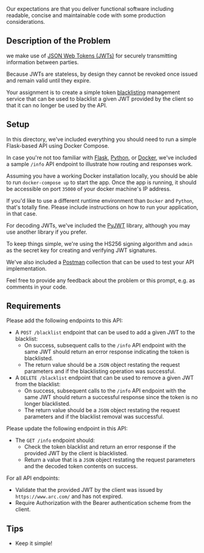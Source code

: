 

Our expectations are that you deliver functional software including readable, concise and maintainable code with some production considerations.

## Description of the Problem

we make use of [JSON Web Tokens (JWTs)](https://jwt.io/introduction) for securely transmitting information between parties.

Because JWTs are stateless, by design they cannot be revoked once issued and remain valid until they expire.

Your assignment is to create a simple token [blacklisting](https://en.wikipedia.org/wiki/Blacklist_(computing)) management service that can be used to blacklist a given JWT provided by the client so that it can no longer be used by the API.

## Setup

In this directory, we've included everything you should need to run a simple Flask-based API using Docker Compose.

In case you're not too familiar with [Flask](https://flask.palletsprojects.com/en/3.0.x/), [Python](https://www.python.org/), or [Docker](https://www.docker.com/), we've included a sample `/info` API endpoint to illustrate how routing and responses work.

Assuming you have a working Docker installation locally, you should be able to run `docker-compose up` to start the app. Once the app is running, it should be accessible on port `35000` of your docker machine's IP address.

If you'd like to use a different runtime environment than `Docker` and `Python`, that's totally fine.
Please include instructions on how to run your application, in that case.

For decoding JWTs, we've included the [PyJWT](https://pyjwt.readthedocs.io/en/stable/) library, although you may use another library if you prefer.

To keep things simple, we're using the HS256 signing algorithm and `admin` as the secret key for creating and verifying JWT signatures.

We've also included a [Postman](https://www.postman.com) collection that can be used to test your API implementation.

Feel free to provide any feedback about the problem or this prompt, e.g. as comments in your code.

## Requirements

Please add the following endpoints to this API:

- A `POST /blacklist` endpoint that can be used to add a given JWT to the blacklist:
    - On success, subsequent calls to the `/info` API endpoint with the same JWT should return an error response indicating the token is blacklisted.
    - The return value should be a `JSON` object restating the request parameters and if the blacklisting operation was successful.
- A `DELETE /blacklist` endpoint that can be used to remove a given JWT from the blacklist:
    - On success, subsequent calls to the `/info` API endpoint with the same JWT should return a successful response since the token is no longer blacklisted.
    - The return value should be a `JSON` object restating the request parameters and if the blacklist removal was successful.

Please update the following endpoint in this API:
- The `GET /info` endpoint should:
    - Check the token blacklist and return an error response if the provided JWT by the client is blacklisted.
    - Return a value that is a `JSON` object restating the request parameters and the decoded token contents on success.

For all API endpoints:
- Validate that the provided JWT by the client was issued by `https://www.arc.com/` and has not expired.
- Require Authorization with the Bearer authentication scheme from the client.

## Tips
- Keep it simple!

